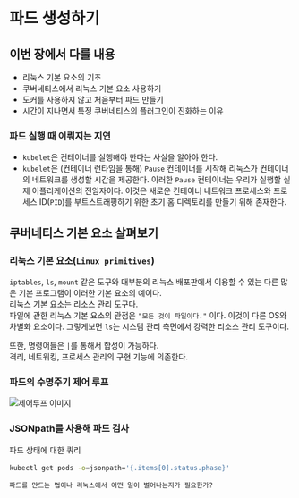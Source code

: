 # 파드 생성하기

## 이번 장에서 다룰 내용
* 리눅스 기본 요소의 기초
* 쿠버네티스에서 리눅스 기본 요소 사용하기
* 도커를 사용하지 않고 처음부터 파드 만들기
* 시간이 지나면서 특정 쿠버네티스의 플러그인이 진화하는 이유

### 파드 실행 때 이뤄지는 지연
* `kubelet`은 컨테이너를 실행해야 한다는 사실을 알아야 한다.
* `kubelet`은 (컨테이너 런타임을 통해) `Pause` 컨테이너를 시작해 리눅스가 컨테이너의 네트워크를 생성할 시간을 제공한다. 이러한 `Pause` 컨테이너는 우리가 실행할 실제 어플리케이션의 전임자이다. 이것은 새로운 컨테이너 네트워크 프로세스와 프로세스 ID(`PID`)를 부트스트래핑하기 위한 초기 홈 디렉토리를 만들기 위해 존재한다.

## 쿠버네티스 기본 요소 살펴보기

### 리눅스 기본 요소(`Linux primitives`)
`iptables`, `ls`, `mount` 같은 도구와 대부분의 리눅스 배포판에서 이용할 수 있는 다른 많은 기본 프로그램이 이러한 기본 요소의 예이다.  
리눅스 기본 요소는 리소스 관리 도구다.  
파일에 관한 리눅스 기본 요소의 관점은 `"모든 것이 파일이다."` 이다. 이것이 다른 OS와 차별화 요소이다. 그렇게보면 `ls`는 시스템 관리 측면에서 강력한 리소스 관리 도구이다.  

또한, 명령어들은 `|`를 통해서 합성이 가능하다.   
격리, 네트워킹, 프로세스 관리의 구현 기능에 의존한다.

### 파드의 수명주기 제어 루프
![제어루프 이미지](./img/파드의%20수명주기%20제어%20루프.png)

### JSONpath를 사용해 파드 검사
파드 상태에 대한 쿼리
```zsh
kubectl get pods -o=jsonpath='{.items[0].status.phase}'
```

    파드를 만드는 법이나 리눅스에서 어떤 일이 벌어나는지가 필요한가?